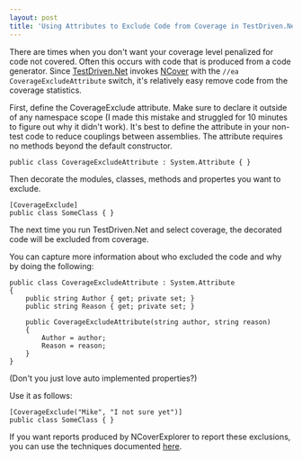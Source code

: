 ```yaml
---
layout: post
title: 'Using Attributes to Exclude Code from Coverage in TestDriven.Net'
---
```

There are times when you don't want your coverage level penalized for code not covered. Often this occurs with code that is produced from a code generator. Since [TestDriven.Net](http://www.testdriven.net) invokes [NCover](http://www.ncover.com) with the `//ea CoverageExcludeAttribute` switch, it's relatively easy remove code from the coverage statistics.

First, define the CoverageExclude attribute. Make sure to declare it outside of any namespace scope (I made this mistake and struggled for 10 minutes to figure out why it didn't work). It's best to define the attribute in your non-test code to reduce couplings between assemblies. The attribute requires no methods beyond the default constructor.
    
    public class CoverageExcludeAttribute : System.Attribute { }

Then decorate the modules, classes, methods and propertes you want to exclude.
    
    [CoverageExclude]
    public class SomeClass { }

The next time you run TestDriven.Net and select coverage, the decorated code will be excluded from coverage.

You can capture more information about who excluded the code and why by doing the following:
    
    public class CoverageExcludeAttribute : System.Attribute
    {
        public string Author { get; private set; }
        public string Reason { get; private set; }
    
        public CoverageExcludeAttribute(string author, string reason)
        {
            Author = author;
            Reason = reason;
        }
    }

(Don't you just love auto implemented properties?)

Use it as follows:
    
    [CoverageExclude("Mike", "I not sure yet")]
    public class SomeClass { }

If you want reports produced by NCoverExplorer to report these exclusions, you can use the techniques documented [here](http://basildoncoder.com/blog/2008/02/20/reporting-on-ncover-exclusions/).
